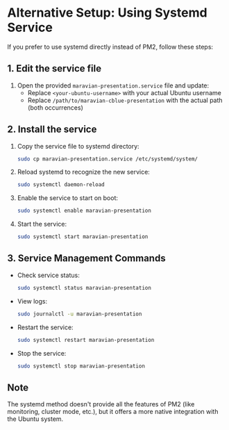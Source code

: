 # Alternative Setup: Using Systemd Service

If you prefer to use systemd directly instead of PM2, follow these steps:

## 1. Edit the service file

1. Open the provided `maravian-presentation.service` file and update:
   - Replace `<your-ubuntu-username>` with your actual Ubuntu username
   - Replace `/path/to/maravian-cblue-presentation` with the actual path (both occurrences)

## 2. Install the service

1. Copy the service file to systemd directory:
   ```bash
   sudo cp maravian-presentation.service /etc/systemd/system/
   ```

2. Reload systemd to recognize the new service:
   ```bash
   sudo systemctl daemon-reload
   ```

3. Enable the service to start on boot:
   ```bash
   sudo systemctl enable maravian-presentation
   ```

4. Start the service:
   ```bash
   sudo systemctl start maravian-presentation
   ```

## 3. Service Management Commands

- Check service status:
  ```bash
  sudo systemctl status maravian-presentation
  ```

- View logs:
  ```bash
  sudo journalctl -u maravian-presentation
  ```

- Restart the service:
  ```bash
  sudo systemctl restart maravian-presentation
  ```

- Stop the service:
  ```bash
  sudo systemctl stop maravian-presentation
  ```

## Note

The systemd method doesn't provide all the features of PM2 (like monitoring, cluster mode, etc.), but it offers a more native integration with the Ubuntu system.
